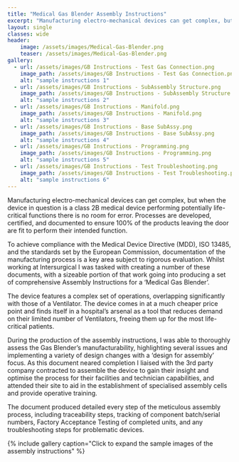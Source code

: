 ```yaml
---
title: "Medical Gas Blender Assembly Instructions"
excerpt: "Manufacturing electro-mechanical devices can get complex, but when the device in question is a class 2B medical device performing..."
layout: single
classes: wide
header:
    image: /assets/images/Medical-Gas-Blender.png
    teaser: /assets/images/Medical-Gas-Blender.png
gallery:
  - url: /assets/images/GB Instructions - Test Gas Connection.png
    image_path: /assets/images/GB Instructions - Test Gas Connection.png
    alt: "sample instructions 1"
  - url: /assets/images/GB Instructions - SubAssembly Structure.png
    image_path: /assets/images/GB Instructions - SubAssembly Structure.png
    alt: "sample instructions 2"
  - url: /assets/images/GB Instructions - Manifold.png
    image_path: /assets/images/GB Instructions - Manifold.png
    alt: "sample instructions 3"
  - url: /assets/images/GB Instructions - Base SubAssy.png
    image_path: /assets/images/GB Instructions - Base SubAssy.png
    alt: "sample instructions 4"
  - url: /assets/images/GB Instructions - Programming.png
    image_path: /assets/images/GB Instructions - Programming.png
    alt: "sample instructions 5"
  - url: /assets/images/GB Instructions - Test Troubleshooting.png
    image_path: /assets/images/GB Instructions - Test Troubleshooting.png
    alt: "sample instructions 6"
---
```


Manufacturing electro-mechanical devices can get complex, but when the device in question is a class 2B medical device performing potentially life-critical functions there is no room for error. Processes are developed, certified, and documented to ensure 100% of the products leaving the door are fit to perform their intended function. 

To achieve compliance with the Medical Device Directive (MDD), ISO 13485, and the standards set by the European Commission, documentation of the manufacturing process is a key area subject to rigorous evaluation. Whilst working at Intersurgical I was tasked with creating a number of these documents, with a sizeable portion of that work going into producing a set of comprehensive Assembly Instructions for a ‘Medical Gas Blender’.

The device features a complex set of operations, overlapping significantly with those of a Ventilator. The device comes in at a much cheaper price point and finds itself in a hospital’s arsenal as a tool that reduces demand on their limited number of Ventilators, freeing them up for the most life-critical patients. 

During the production of the assembly instructions, I was able to thoroughly assess the Gas Blender’s manufacturability, highlighting several issues and implementing a variety of design changes with a ‘design for assembly’ focus. As this document neared completion I liaised with the 3rd party company contracted to assemble the device to gain their insight and optimise the process for their facilities and technician capabilities, and attended their site to aid in the establishment of specialised assembly cells and provide operative training. 

The document produced detailed every step of the meticulous assembly process, including traceability steps, tracking of component batch/serial numbers, Factory Acceptance Testing of completed units, and any troubleshooting steps for problematic devices. 

{% include gallery caption="Click to expand the sample images of the assembly instructions" %}
